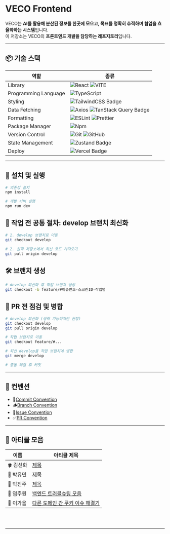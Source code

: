 # VECO Frontend

VECO는 **AI를 활용해 분산된 정보를 한곳에 모으고, 목표를 명확히 추적하며 협업을 효율화하는 시스템**입니다.  
이 저장소는 VECO의 **프론트엔드 개발을 담당하는 레포지토리**입니다.

---

## 📦 기술 스택

| 역할                 | 종류                                                                                                                                                                                                                 |
| -------------------- | -------------------------------------------------------------------------------------------------------------------------------------------------------------------------------------------------------------------- |
| Library              | ![React](https://img.shields.io/badge/React-61DAFB?style=for-the-badge&logo=React&logoColor=white) ![VITE](https://img.shields.io/badge/VITE-646CFF?style=for-the-badge&logo=Vite&logoColor=white)                   |
| Programming Language | ![TypeScript](https://img.shields.io/badge/TypeScript-3178C6.svg?style=for-the-badge&logo=TypeScript&logoColor=white)                                                                                                |
| Styling              |  <img src="https://img.shields.io/badge/-Tailwind%20CSS-%231a202c?style=for-the-badge&logo=tailwind-css" alt="TailwindCSS Badge" />|
| Data Fetching        | ![Axios](https://img.shields.io/badge/Axios-5A29E4?style=for-the-badge&logo=Axios&logoColor=white) <img src="https://img.shields.io/badge/TanStack%20Query-FF4154?style=for-the-badge&logo=TanStack-Query&logoColor=white" alt="TanStack Query Badge" /> |
| Formatting           | ![ESLint](https://img.shields.io/badge/ESLint-4B3263?style=for-the-badge&logo=eslint&logoColor=white) ![Prettier](https://img.shields.io/badge/Prettier-F7B93E?style=for-the-badge&logo=prettier&logoColor=white)    |
| Package Manager      | ![Npm](https://img.shields.io/badge/npm%20-grey?style=for-the-badge&logo=npm)                                                                                                                      |
| Version Control      | ![Git](https://img.shields.io/badge/git-%23F05033.svg?style=for-the-badge&logo=git&logoColor=white) ![GitHub](https://img.shields.io/badge/github-%23121011.svg?style=for-the-badge&logo=github&logoColor=white)     |
| State Management     | <img src="https://img.shields.io/badge/Zustand-2D3748?style=for-the-badge&logo=Zustand&logoColor=white" alt="Zustand Badge" />  |
| Deploy               | <img src="https://img.shields.io/badge/Vercel-000000?style=for-the-badge&logo=Vercel&logoColor=white" alt="Vercel Badge" /> |

---

## 🚀 설치 및 실행

```bash
# 의존성 설치
npm install

# 개발 서버 실행
npm run dev
```


## 🔧 작업 전 공통 절차: develop 브랜치 최신화

```bash
# 1. develop 브랜치로 이동
git checkout develop

# 2. 원격 저장소에서 최신 코드 가져오기
git pull origin develop
```


## 🛠 브랜치 생성

```bash
# develop 최신화 후 작업 브랜치 생성
git checkout -b feature/#이슈번호-스크린ID-작업명
```


## 🚀 PR 전 점검 및 병합

```bash
# develop 최신화 (생략 가능하지만 권장)
git checkout develop
git pull origin develop

# 작업 브랜치로 이동
git checkout feature/#...

# 최신 develop을 작업 브랜치에 병합
git merge develop

# 충돌 해결 후 커밋
```

---

## 📏 컨벤션

- 🌿[Commit Convention](https://pretty-tumbleweed-40b.notion.site/Github-Commit-Convention-2212d37cca1180f882f6c607935e07bb?source=copy_link)
- 🪵[Branch Convention](https://pretty-tumbleweed-40b.notion.site/Github-Branch-Convention-2212d37cca1180b99416cae996470a9d?source=copy_link)
- 📌[Issue Convention](https://pretty-tumbleweed-40b.notion.site/ISSUE-2212d37cca1180b5b904fc4ea5653f54?source=copy_link)
- ✅[PR Convention](https://pretty-tumbleweed-40b.notion.site/PR-2212d37cca1180608135d6bccffeaed6?source=copy_link)

---

## 📖 아티클 모음
| 이름     | 아티클 제목                                                                                                                             |
| ------ | ---------------------------------------------------------------------------------------------------------------------------------- |
| 🍀 김선화 | [제목](https://velog.io/@sunhwaa/UMC-01)                                                                                                                             |
| 🍒 박유민 | [제목]()                                                                                                                             |
| 💎 박진주 | [제목]()                                                                                                                             |
| 🎀 염주원 | [백엔드 트러블슈팅 모음](https://velog.io/@hijuwon/%EB%B0%B1%ED%98%B8-Veco-%ED%8A%B8%EB%9F%AC%EB%B8%94%EC%8A%88%ED%8C%85-%EB%AA%A8%EC%9D%8C) |
| 🍁 이가을 | [다른 도메인 간 쿠키 이슈 해결기](https://velog.io/@gaeulzzang/다른-도메인-간-쿠키-이슈-해결기)                                                              |

<br/>
<br/>

---
